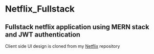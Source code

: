 # Netflix_Fullstack
## Fullstack netflix application using MERN stack and JWT authentication

Client side UI design is cloned from my [Netflix](https://github.com/DarkSoul14789/Netflix) repository
